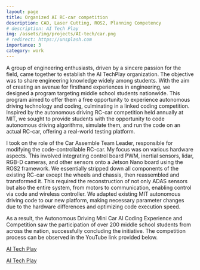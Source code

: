 ```yaml
---
layout: page
title: Organized AI RC-car competition
description: CAD, Laser Cutting, ROS2, Planning Competency
# description: AI Tech Play
img: /assets/img/projects/AI-tech/car.png
# redirect: https://unsplash.com
importance: 3
category: work
---
```


A group of engineering enthusiasts, driven by a sincere passion for the field, came together to establish the AI TechPlay organization. The objective was to share engineering knowledge widely among students. With the aim of creating an avenue for firsthand experiences in engineering, we designed a program targeting middle school students nationwide. This program aimed to offer them a free opportunity to experience autonomous driving technology and coding, culminating in a linked coding competition. Inspired by the autonomous driving RC-car competition held annually at MIT, we sought to provide students with the opportunity to code autonomous driving algorithms, simulate them, and run the code on an actual RC-car, offering a real-world testing platform.

I took on the role of the Car Assemble Team Leader, responsible for modifying the code-controllable RC-car. My focus was on various hardware aspects. This involved integrating control board PWM, inertial sensors, lidar, RGB-D cameras, and other sensors onto a Jetson Nano board using the ROS2 framework. We essentially stripped down all components of the existing RC-car except the wheels and chassis, then reassembled and transformed it. This required the reconstruction of not only ADAS sensors but also the entire system, from motors to communication, enabling control via code and wireless controller. We adapted existing MIT autonomous driving code to our new platform, making necessary parameter changes due to the hardware differences and optimizing code execution speed.

As a result, the Autonomous Driving Mini Car AI Coding Experience and Competition saw the participation of over 200 middle school students from across the nation, successfully concluding the initiative. The competition process can be observed in the YouTube link provided below.

[AI Tech Play](https://www.youtube.com/channel/UCfmSTxHQ6Y43XtHsQ7l_H3Q)

[AI Tech Play](https://www.facebook.com/aitechplay/)
